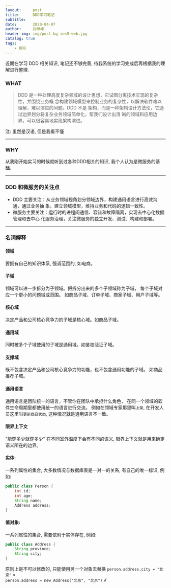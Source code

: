 ```yaml
---
layout:     post
title:      DDD学习笔记
subtitle:   
date:       2020-04-07
author:     孙继峰
header-img: img/post-bg-ios9-web.jpg
catalog: true
tags:
    - DDD
---
```

近期在学习 DDD 相关知识, 笔记还不够完善, 待我系统的学习完成后再根据我的理解进行整理.

### WHAT
> DDD 是一种处理高度复杂领域的设计思想，它试图分离技术实现的复杂性，并围绕业务概
念构建领域模型来控制业务的复杂性，以解决软件难以理解，难以演进的问题。DDD 不是
架构，而是一种架构设计方法论，它通过边界划分将复杂业务领域简单化，帮我们设计出清
晰的领域和应用边界，可以很容易地实现架构演进。

注: 虽然是汉语, 但是我看不懂

---
### WHY
从我刚开始实习的时候就听到过各种DDD相关的知识, 我个人认为是微服务的基础.

---
### DDD 和微服务的关注点
- DDD 主要关注：从业务领域视角划分领域边界，构建通用语言进行高效沟通，通过业务抽
象，建立领域模型，维持业务和代码的逻辑一致性。
- 微服务主要关注：运行时的进程间通信、容错和故障隔离，实现去中心化数据管理和去中心
化服务治理，关注微服务的独立开发、测试、构建和部署。

---
### 名词解释
#### 领域
要拥有自己的知识体系, 强调范围的, 如电商。

#### 子域
领域可以进一步拆分为子领域。把拆分出来的多个子领域称为子域，
每个子域对应一个更小的问题域或范围。
如商品子域、订单子域、商家子域、用户子域等。

#### 核心域
决定产品和公司核心竞争力的子域是核心域。如商品子域。

#### 通用域
同时被多个子域使用的子域是通用域。如鉴权验证子域。

#### 支撑域
既不包含决定产品和公司核心竞争力的功能，也不包含通用功能的子域。
如商品推荐子域。

#### 通用语言
通用语言是团队统一的语言，不管你在团队中承担什么角色，
在同一个领域的软件生命周期里都使用统一的语言进行交流。
例如在领域专家那里叫```上架```, 在开发人员这里叫```更新商品状态```, 
这种情况就是通用语言不一致。

#### 限界上下文
"能穿多少就穿多少" 在不同室外温度下会有不同的语义, 限界上下文就是用来确定语义所在的边界。

#### 实体: 
一系列属性的集合, 大多数情况与数据库表是一对一的关系, 有自己的唯一标识, 例如:
```java
public class Person {
    int id;
    int age;
    String name;
    Address address;
}
```

#### 值对象:
一系列属性的集合, 需要依附于实体存在, 例如:
```java
public class Address {
    String province;
    String city;
}
```
原则上是不可以修改的, 只能使用另一个对象去替换
```person.address.city = "北京"``` × <br>
```person.address = new Address("北京", "北京")``` √